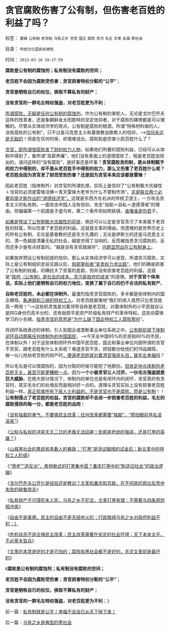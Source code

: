 # 贪官腐败伤害了公有制，但伤害老百姓的利益了吗？

标签： `雷锋` `公有制` `老百姓` `乌有之乡` `贪官` `国企` `腐败` `贪污` `毛左` `文革` `反腐` `黑社会` 

目录： `传统文化国民劣根性`

时间： `2012-03-18 19:37:59`

**腐败是公有制的腐蚀剂；私有制没有腐败的空间；**

**老百姓不会因为腐败受伤害**；**贪官损害特权分赃的“公平”**；

**贪官是牺牲自已的权位，换取不算私有的财产**；

**没有贪官的一群毛左特权强盗，对老百姓更为不利**；

[所谓腐败，无疑是任何公有制的腐蚀剂](../../../2011/10/9/腐败就是公有制，高利贷一个巴掌拍不响.md)。作为公有制的掌舵人，无论是戈尔巴乔夫这样的改革者，还是象朝鲜金太阳那样的坚定信仰者，对于腐败的痛恨都是可以理解的。尽管从实体经济学的观点，公有制是腐败的根源。所谓“特殊材料做的人，没有腐败的公有制”，只不过是马克思主义和基督教自欺欺人的信仰，——>[信仰永远是无敌的](http://darthvad.blog.163.com/blog/static/53399470201110423842942/)！但是在任何时侯，却很难说出，腐败到底伤害小民百姓什么了？

[贪官，即所谓借腐败发了财的权力人物](../../../2011/11/3/民愤极大的贪官是怎么炼成的.md)，如果他们所要的腐败利益，已经可以从体制中得到了，象所谓“高薪养廉”，他们没有表面上的道德腐败了，税是老百姓加倍出的，请问这样的“没有腐败”，是好事还是坏事？**贪官腐败发的财，是从体制赋予的权力中得到的，却不是从老百姓手中得到的权力，那么又伤害了老百姓什么呢？老百姓会因为贪官发了财而受到伤害？还是因为贪官本来应该都是雷锋**？

因此老百姓（指体制外）对贪官的所谓仇恨，实际上是信仰了“公有制极大优越性＋当官的必须是雷锋活佛＝青天雷锋大老爷为什么不管制市场”。[这是联合两个必要前提才能作出的“道德经济学”。](../../../2011/12/8/中世纪道德经济学的通往奴役之路.md)这就是东西方左右派的传统卫道士，一方攻击资本主义的私有制，一面攻击中国人没有信仰，攻击“自助＝自私＝道德滑坡”的理由。但偏偏第一个前提是子虚乌有，第二个条件则如照妖镜，[谁嚷谁是伪君](../../../2012/2/1/横眉冷对伪君子，左狗总是闹革命.md)子。

[如果是预设了公有制极大优越性的前提](../../../2012/3/8/缺失私有制原则，折腾总成黄宗羲定律.md)，倒还可以认定是贪官贪污了本来属于老百姓的财富，所以伤害了老百姓的利益。这就是文革的理由。但遗憾的是世界历史上的所有公有制，无论是基督教的还是东方孔儒的；无论是伊斯兰的还是马克思主义的，清一色越是清廉无私的社会，越是穷得丁当响的，反而被指责贪污腐败的，反而还多少是有点财富的。“越是没有贪官就越穷”，[问题显然出在公有制身上](../../../2011/11/4/独裁者未必真独裁，贪官未必真的是贪.md)。

如果放弃预设公有制前提的信仰，那么从实体经济学可以发现，所谓贪污腐败，实际上是公有制组织走投无路以后，[局部掌权者“变卖权力求出路”](../../../2010/9/10/中国唯利是图的人太少了.md)，他们的确是损害了公有制的权威，的确拉大了贫富的差距，但并没有损害老百姓的利益。这就是“[政府（公有制）是社会的成本，贪污是政府的成本](../../../2010/2/26/行政是社会的成本，而腐败是行政的成本.md)”的道理。**对于贪官个体来说，实际上他们是牺牲自已的权力地位，变换了属于自已的仍不合法的私有财产**。

**自称老百姓的，未必都在体制外**。最激烈指责贪官腐败的，多半都是些体制内的国企跟班。[象通钢和三峡的特权工人](../../../2012/3/15/反思愚民打黑中的多数人暴政.md)，对老百姓鄙夷地“我们的收入竟然只比老百姓高一两倍！”——>这些机灵鬼是对着领导自称是老百姓，对着体制外的小平民就自认是阿Q身份仍高半分的，还有劫掠平民资产阶级私有财产的革命特权。这些向雷锋学习的小毛贼，[指责贪官的意思是“为什么缺了国企特权工人腐败那份](../../../2009/6/7/贴木儿邪教的极端可能只是退而无忧的小小的特权.md)”。

将闭环系统表述的体制，引入到国企或垄断事业单位系统之中。[公有制前提下体制闭环自动屏蔽任何体制外的中国国民](../../../2009/8/10/主要矛盾很可能就是体制内外的矛盾.md)，——>今天全中国95%的农民和80%的市民，在体制以外！对于这些体制闭环外中国平民百姓，国企和事业单位内部所谓的贪官不贪官，跟老百姓有什么关系呢？难道贪官不贪，把钱都分给他们的19品跟班，做一伙儿抢劫老百姓的财产时[，傻逼老百姓就对着清官强盗头目，替毛左幸福吗](../../../2009/7/15/为什么反左就是反腐败？反毛左反腐效益最高？.md)？

所以毛左是可以恨腐败的，因为分赃的时侯可能短了他那份。[但肯定地与体制外老百姓无关，甚至可能更糟糕一点](../../../2011/11/5/谁掩盖了国进民退的剪羊毛？.md)。因为**一个小偷贪官让人讨厌，一伙毛左强盗就是巨大威胁**。在绝大部分情况下，体制内的单位也是有闭环内的闭环，贪官真的有贪官时，其实毛左们的处境反而是相对好一点的。道理与贪官实际上没有损害老百姓利益一样。[真正损害所有下层人士利益的，不是贪官也不是腐败，而是公有制](http://hi.baidu.com/darthchn/blog/item/dcadc2887a3c17a20f244484.html)！！**公有制侵占了老百姓的权益，贪官的腐败却不会进一步损害老百姓的利益，毛左的腐败侵吞的每一分，都是老百姓的血肉**！

《[没有独裁的勇气，不要搞民主改革；任何改革都需要“独裁”，“那怕眼前骂名滚滚来”](../../../2012/2/23/民主改革者要有勇气“海宇天空独往来”.md)》

《[公权与私权的冲突天无二日的矛盾无法回避！到底是抢劫的强盗，还是打黑的英雄？](../../../2012/3/7/改革为什么小范围会顺利，大范围难以推进？.md)》

《[山城黑社会的愚民和多数人的暴政；“打黑”是测试脑残的试金石；新文革中的特权工人阶级](../../../2012/3/15/反思愚民打黑中的多数人暴政.md)》

《[“愤老”“造反派”，希特勒式的打黑集中营？重庆打黑中的“制造旧社会”的政治逻辑](../../../2012/3/15/愤老制造旧社会的黑社会逻辑.md)》

《[戈尔巴乔夫公开化是经验还是教训？文革和重庆和苏联，在不彻底的舆论反思中失败的赫鲁晓夫](../../../2012/3/16/戈尔巴乔夫公开化是经验还是教训？.md)》

《[私有财产不可侵犯未入宪，乌有之乡不犯法，文革打黑有理；不需要与四条原则相冲突](http://blog.sina.com.cn/s/blog_5563a64d0102dzwh.html)》

《[自由不是美德，民主的自由不是天经地义的；行政取缔乌有之乡对政府利益不利；》](../../../2012/3/16/自由不是美德，自由不是天经地义的.md)

《[危机状态不适合搞民主改革；民主改革需要在安定的社会环境；天下本来太平，不必草木皆兵](../../../2012/3/16/民主改革需要在安定的社会环境.md)》

《[文革的本意是好的才是可怕的；腐败和黑社会都不是好的，毛灾文革却是最坏的](../../../2012/3/17/文革的本意是好的，才是最可怕的.md)》

《**腐败是公有制的腐蚀剂；私有制没有腐败的空间；**

**老百姓不会因为腐败受伤害**；**贪官损害特权分赃的“公平”**；

**贪官是牺牲自已的权位，换取不算私有的财产**；

**没有贪官的一群毛左特权强盗，对老百姓更为不利**；》



前一篇：[私有制就是公平！幸福不会自已从天下掉下来！](../../../2012/3/17/私有制就是公平！幸福不会自已从天下掉下来！.md)

后一篇：[乌有之乡是典型的黑社会](../../../2012/3/18/乌有之乡是典型的黑社会.md)